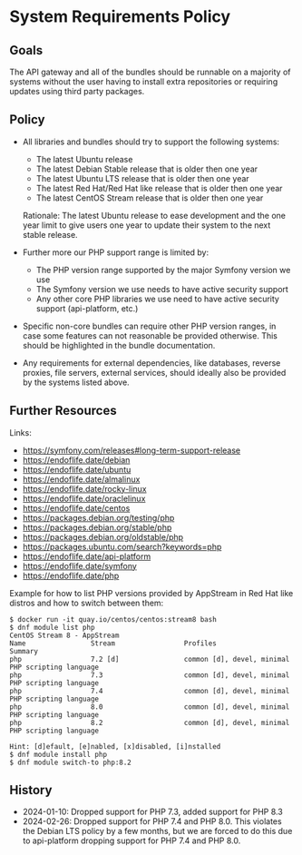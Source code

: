 # System Requirements Policy

## Goals

The API gateway and all of the bundles should be runnable on a majority of systems
without the user having to install extra repositories or requiring updates using third party packages.

## Policy

* All libraries and bundles should try to support the following systems:

    * The latest Ubuntu release
    * The latest Debian Stable release that is older then one year
    * The latest Ubuntu LTS release that is older then one year
    * The latest Red Hat/Red Hat like release that is older then one year
    * The latest CentOS Stream release that is older then one year

    Rationale: The latest Ubuntu release to ease development and the one year
    limit to give users one year to update their system to the next stable
    release.

* Further more our PHP support range is limited by:

    * The PHP version range supported by the major Symfony version we use
    * The Symfony version we use needs to have active security support
    * Any other core PHP libraries we use need to have active security support (api-platform, etc.)

* Specific non-core bundles can require other PHP version ranges, in case some
  features can not reasonable be provided otherwise. This should be highlighted
  in the bundle documentation.

* Any requirements for external dependencies, like databases, reverse proxies,
  file servers, external services, should ideally also be provided by the
  systems listed above.

## Further Resources

Links:

* https://symfony.com/releases#long-term-support-release
* https://endoflife.date/debian
* https://endoflife.date/ubuntu
* https://endoflife.date/almalinux
* https://endoflife.date/rocky-linux
* https://endoflife.date/oraclelinux
* https://endoflife.date/centos
* https://packages.debian.org/testing/php
* https://packages.debian.org/stable/php
* https://packages.debian.org/oldstable/php
* https://packages.ubuntu.com/search?keywords=php
* https://endoflife.date/api-platform
* https://endoflife.date/symfony
* https://endoflife.date/php

Example for how to list PHP versions provided by AppStream in Red Hat like distros and how to switch between them:

```console
$ docker run -it quay.io/centos/centos:stream8 bash
$ dnf module list php
CentOS Stream 8 - AppStream
Name                Stream                 Profiles                                 Summary                             
php                 7.2 [d]                common [d], devel, minimal               PHP scripting language              
php                 7.3                    common [d], devel, minimal               PHP scripting language              
php                 7.4                    common [d], devel, minimal               PHP scripting language              
php                 8.0                    common [d], devel, minimal               PHP scripting language              
php                 8.2                    common [d], devel, minimal               PHP scripting language 

Hint: [d]efault, [e]nabled, [x]disabled, [i]nstalled
$ dnf module install php
$ dnf module switch-to php:8.2
```

## History

* 2024-01-10: Dropped support for PHP 7.3, added support for PHP 8.3
* 2024-02-26: Dropped support for PHP 7.4 and PHP 8.0. This violates the Debian
  LTS policy by a few months, but we are forced to do this due to api-platform
  dropping support for PHP 7.4 and PHP 8.0.
